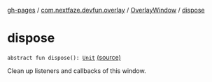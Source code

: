[gh-pages](../../index.md) / [com.nextfaze.devfun.overlay](../index.md) / [OverlayWindow](index.md) / [dispose](./dispose.md)

# dispose

`abstract fun dispose(): `[`Unit`](https://kotlinlang.org/api/latest/jvm/stdlib/kotlin/-unit/index.html) [(source)](https://github.com/NextFaze/dev-fun/tree/master/devfun/src/main/java/com/nextfaze/devfun/overlay/OverlayWindow.kt#L137)

Clean up listeners and callbacks of this window.

